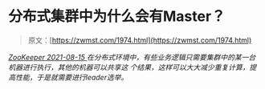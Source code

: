 <!--yml
category: 未分类
date: 0001-01-01 00:00:00
-->

# 分布式集群中为什么会有Master？

> 原文：[https://zwmst.com/1974.html](https://zwmst.com/1974.html)

   [ *ZooKeeper* ](https://zwmst.com/zookeeper)*[ <time datetime="2021-08-15T17:00:20+08:00"> 2021-08-15 </time> ](https://zwmst.com/1974.html)  在分布式环境中，有些业务逻辑只需要集群中的某一台机器进行执行，其他的机器可以共享这 个结果，这样可以大大减少重复计算，提高性能，于是就需要进行leader选举。*